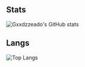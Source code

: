 ## Stats
![Gxxdzzeado's GitHub stats](https://github-readme-stats.vercel.app/api?username=gxdzz&theme=github_dark&show_icons=true)

## Langs
![Top Langs](https://github-readme-stats.vercel.app/api/top-langs/?username=gxdzz&layout=compact)


